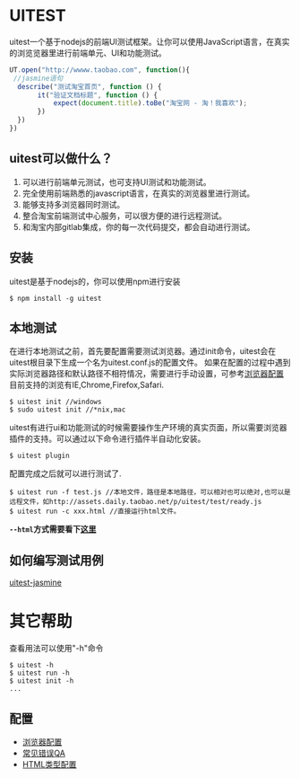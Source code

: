 # UITEST

uitest一个基于nodejs的前端UI测试框架。让你可以使用JavaScript语言，在真实的浏览览器里进行前端单元、UI和功能测试。

```javascript
UT.open("http://wwww.taobao.com", function(){
 //jasmine语句
  describe("测试淘宝首页", function () {
       it("验证文档标题", function () {
           expect(document.title).toBe("淘宝网 - 淘！我喜欢");
       })
  })
})
```

## uitest可以做什么？

 1.	可以进行前端单元测试，也可支持UI测试和功能测试。
 2.	完全使用前端熟悉的javascript语言，在真实的浏览器里进行测试。
 3.	能够支持多浏览器同时测试。
 4. 整合淘宝前端测试中心服务，可以很方便的进行远程测试。
 5. 和淘宝内部gitlab集成，你的每一次代码提交，都会自动进行测试。

## 安装

uitest是基于nodejs的，你可以使用npm进行安装

```shell
$ npm install -g uitest
```


## 本地测试

在进行本地测试之前，首先要配置需要测试浏览器。通过init命令，uitest会在uitest根目录下生成一个名为uitest.conf.js的配置文件。
如果在配置的过程中遇到实际浏览器路径和默认路径不相符情况，需要进行手动设置，可参考[浏览器配置](./docs/browser.md)
目前支持的浏览有IE,Chrome,Firefox,Safari.

```shell
$ uitest init //windows
$ sudo uitest init //*nix,mac
```

uitest有进行ui和功能测试的时候需要操作生产环境的真实页面，所以需要浏览器插件的支持。可以通过以下命令进行插件半自动化安装。

```shell
$ uitest plugin
```

配置完成之后就可以进行测试了.

```shell
$ uitest run -f test.js //本地文件，路径是本地路径，可以相对也可以绝对,也可以是远程文件，如http://assets.daily.taobao.net/p/uitest/test/ready.js
$ uitest run -c xxx.html //直接运行html文件。
```

**`--html`方式需要看下[这里](./docs/html.md)**

## 如何编写测试用例
[uitest-jasmine](https://github.com/uitest/uitest/wiki/API)

# 其它帮助
查看用法可以使用"-h"命令

```shell
$ uitest -h
$ uitest run -h
$ uitest init -h
...
```

## 配置

- [浏览器配置](./docs/browser.md)
- [常见错误QA](./docs/errors.md)
- [HTML类型配置](./docs/html.md)
